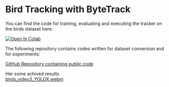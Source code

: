 # Bird Tracking with ByteTrack

You can find the code for training, evaluating and executing the tracker on the birds dataset here:

[![Open In Colab](https://colab.research.google.com/assets/colab-badge.svg)](https://colab.research.google.com/drive/1CVTH-0b_ny6q026IaSnHUzEokDSE3dsG?usp=sharing)

The following repository contains codes written for dataset conversion and for experiments:

[GitHub Repository containing public code](https://github.com/szazo/bird-tracking-bytetrack)

Her some achived results  
[birds_video3_YOLOX.webm](https://user-images.githubusercontent.com/59222637/176439556-6c518777-b41b-43f5-9884-8a0de2d003ab.webm)
